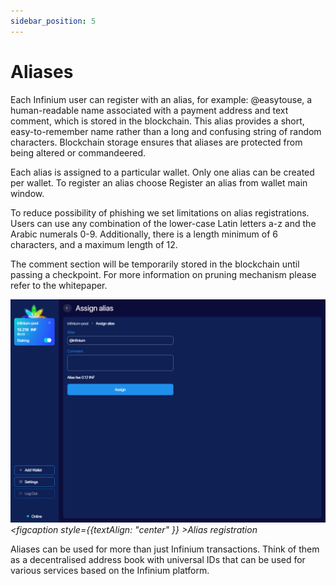```yaml
---
sidebar_position: 5
---
```


# Aliases

Each Infinium user can register with an alias, for example: @easytouse, a human-readable name associated with a payment address and text comment, which is stored in the blockchain. This alias provides a short, easy-to-remember name rather than a long and confusing string of random characters. Blockchain storage ensures that aliases are protected from being altered or commandeered.

Each alias is assigned to a particular wallet. Only one alias can be created per wallet. To register an alias choose Register an alias from wallet main window.

To reduce possibility of phishing we set limitations on alias registrations. Users can use any combination of the lower-case Latin letters a-z and the Arabic numerals 0-9. Additionally, there is a length minimum of 6 characters, and a maximum length of 12.

The comment section will be temporarily stored in the blockchain until passing a checkpoint. For more information on pruning mechanism please refer to the whitepaper.

![alt alias-registration](../../static/img/use/aliases/alias-registration.png "alias-registration")_<figcaption style={{textAlign: "center" }} >Alias registration</figcaption>_

Aliases can be used for more than just Infinium transactions. Think of them as a decentralised address book with universal IDs that can be used for various services based on the Infinium platform.